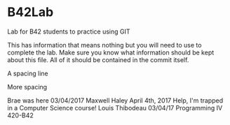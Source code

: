 # B42Lab
Lab for B42 students to practice using GIT

This has information that means nothing but you will need to use to complete the lab.
Make sure you know what information should be kept about this file. All of it should be contained in the commit itself. 

A spacing line

More spacing

Brae was here 03/04/2017 
Maxwell Haley April 4th, 2017 Help, I'm trapped in a Computer Science course!
Louis Thibodeau 03/04/17 Programming IV 420-B42
